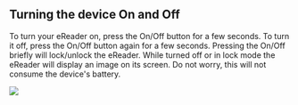## Turning the device On and Off

To turn your eReader on, press the On/Off button for a few seconds. To turn it off, press the On/Off button again for a few seconds. Pressing the On/Off briefly will lock/unlock the eReader. While turned off or in lock mode the eReader will display an image on its screen. Do not worry, this will not consume the device's battery.

![](http://static.energysistem.com/images/manuals/42169/54bfcad7db4c9.jpg)
